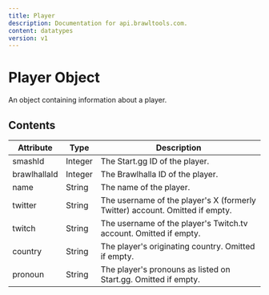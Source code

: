 ```yaml
---
title: Player
description: Documentation for api.brawltools.com.
content: datatypes
version: v1
---
```


# Player Object

An object containing information about a player.

## Contents

| Attribute    | Type    | Description                                                  |
| ------------ | ------- | ------------------------------------------------------------ |
| smashId      | Integer | The Start.gg ID of the player.                               |
| brawlhallaId | Integer | The Brawlhalla ID of the player.                             |
| name         | String  | The name of the player.                                      |
| twitter      | String  | The username of the player's X (formerly Twitter) account. Omitted if empty. |
| twitch       | String  | The username of the player's Twitch.tv account. Omitted if empty. |
| country      | String  | The player's originating country. Omitted if empty.          |
| pronoun      | String  | The player's pronouns as listed on Start.gg. Omitted if empty. |
